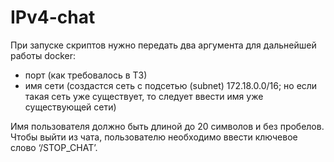 # IPv4-chat

При запуске скриптов нужно передать два аргумента для дальнейшей работы docker:
- порт (как требовалось в ТЗ)
- имя сети (создастся сеть с подсетью (subnet) 172.18.0.0/16; но если такая сеть уже существует, то следует ввести имя уже существующей сети)


Имя пользователя должно быть длиной до 20 символов и без пробелов.
Чтобы выйти из чата, пользователю необходимо ввести ключевое слово ‘/STOP_CHAT’.
